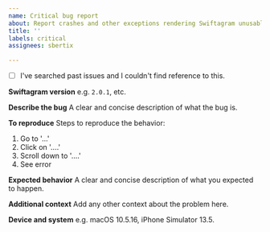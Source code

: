 ```yaml
---
name: Critical bug report
about: Report crashes and other exceptions rendering Swiftagram unusable.
title: ''
labels: critical
assignees: sbertix

---
```


- [ ] I've searched past issues and I couldn't find reference to this.

**Swiftagram version**
e.g. `2.0.1`, etc.

**Describe the bug**
A clear and concise description of what the bug is.

**To reproduce**
Steps to reproduce the behavior:
1. Go to '...'
2. Click on '....'
3. Scroll down to '....'
4. See error

**Expected behavior**
A clear and concise description of what you expected to happen.

**Additional context**
Add any other context about the problem here.

**Device and system**
e.g. macOS 10.5.16, iPhone Simulator 13.5.
